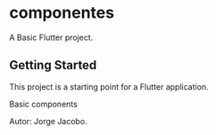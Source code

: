 # componentes

A Basic Flutter project.

## Getting Started

This project is a starting point for a Flutter application.

Basic components

Autor: Jorge Jacobo.